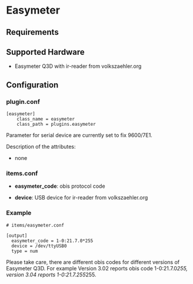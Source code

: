 # Easymeter

## Requirements
## Supported Hardware

* Easymeter Q3D with ir-reader from volkszaehler.org

## Configuration

### plugin.conf

```
[easymeter]
    class_name = easymeter
    class_path = plugins.easymeter
```

Parameter for serial device are currently set to fix 9600/7E1.

Description of the attributes:

* none

### items.conf

* __easymeter_code__: obis protocol code

* __device__: USB device for ir-reader from volkszaehler.org

### Example

```
# items/easymeter.conf

[output]
  easymeter_code = 1-0:21.7.0*255
  device = /dev/ttyUSB0
  type = num
```


Please take care, there are different obis codes for different versions of Easymeter Q3D.
For example Version 3.02 reports obis code 1-0:21.7.0*255, version 3.04 
reports 1-0:21.7.255*255.
